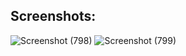 ## Screenshots:

![Screenshot (798)](https://github.com/user-attachments/assets/fa9c77fb-7894-48d5-844f-acc0415d0e78)
![Screenshot (799)](https://github.com/user-attachments/assets/2c930932-db11-48d2-87d1-2eaa70952408)
